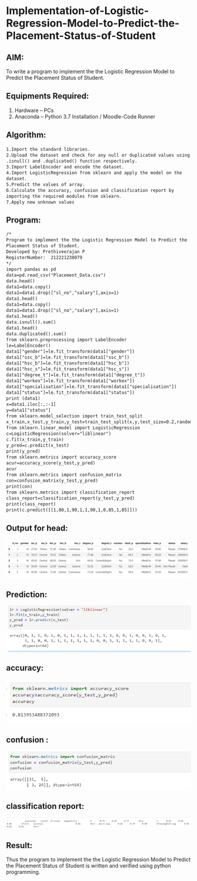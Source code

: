 # Implementation-of-Logistic-Regression-Model-to-Predict-the-Placement-Status-of-Student

## AIM:
To write a program to implement the the Logistic Regression Model to Predict the Placement Status of Student.

## Equipments Required:
1. Hardware – PCs
2. Anaconda – Python 3.7 Installation / Moodle-Code Runner

## Algorithm:
```
1.Import the standard libraries.
2.Upload the dataset and check for any null or duplicated values using .isnull() and .duplicated() function respectively.
3.Import LabelEncoder and encode the dataset.
4.Import LogisticRegression from sklearn and apply the model on the dataset.
5.Predict the values of array.
6.Calculate the accuracy, confusion and classification report by importing the required modules from sklearn.
7.Apply new unknown values 
```
## Program:
```
/*
Program to implement the the Logistic Regression Model to Predict the Placement Status of Student.
Developed by: Prethiveerajan P
RegisterNumber:  212221230079
*/
import pandas as pd
data=pd.read_csv("Placement_Data.csv")
data.head()
data1=data.copy()
data1=data1.drop(["sl_no","salary"],axis=1)
data1.head()
data1=data.copy()
data1=data1.drop(["sl_no","salary"],axis=1)
data1.head()
data.isnull().sum()
data1.head()
data.duplicated().sum()
from sklearn.preprocessing import LabelEncoder
le=LabelEncoder()
data1["gender"]=le.fit_transform(data1["gender"])
data1["ssc_b"]=le.fit_transform(data1["ssc_b"])
data1["hsc_b"]=le.fit_transform(data1["hsc_b"])
data1["hsc_s"]=le.fit_transform(data1["hsc_s"])
data1["degree_t"]=le.fit_transform(data1["degree_t"])
data1["workex"]=le.fit_transform(data1["workex"])
data1["specialisation"]=le.fit_transform(data1["specialisation"])
data1["status"]=le.fit_transform(data1["status"])
print (data1)
x=data1.iloc[:,:-1]
y=data1["status"]
from sklearn.model_selection import train_test_split
x_train,x_test,y_train,y_test=train_test_split(x,y,test_size=0.2,random_state=0)
from sklearn.linear_model import LogisticRegression
c=LogisticRegression(solver="liblinear")
c.fit(x_train,y_train)
y_pred=c.predict(x_test)
print(y_pred)
from sklearn.metrics import accuracy_score
acur=accuracy_score(y_test,y_pred)
acur
from sklearn.metrics import confusion_matrix
con=confusion_matrix(y_test,y_pred)
print(con)
from sklearn.metrics import classification_report
class_report=classification_report(y_test,y_pred)
print(class_report)
print(c.predict([[1,80,1,90,1,1,90,1,0,85,1,85]]))
```

## Output for head:
![output](head.png)
## Prediction:
![output](predicted.png)
## accuracy:
![output](accuracy.png)
## confusion :
![output](confusion.png)
## classification report:
![output](class.png)



## Result:
Thus the program to implement the the Logistic Regression Model to Predict the Placement Status of Student is written and verified using python programming.
